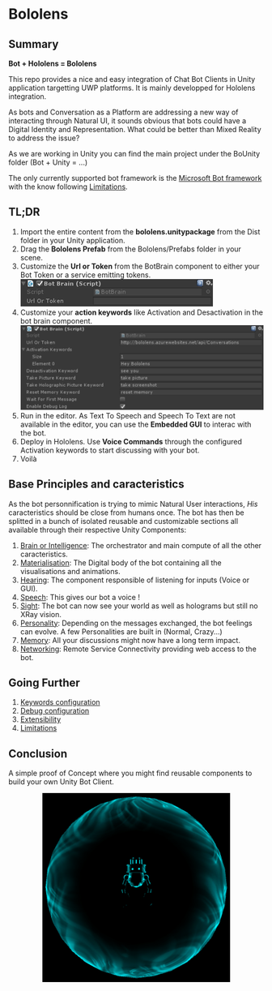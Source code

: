 Bololens
========

## Summary
**Bot + Hololens = Bololens**

This repo provides a nice and easy integration of Chat Bot Clients in Unity application targetting UWP platforms. It is mainly developped for Hololens integration.

As bots and Conversation as a Platform are addressing a new way of interacting through Natural UI, it sounds obvious that bots could have a Digital Identity and Representation. What could be better than Mixed Reality to address the issue? 

As we are working in Unity you can find the main project under the BoUnity folder (Bot + Unity = ...)

The only currently supported bot framework is the [Microsoft Bot framework](https://dev.botframework.com/) with the know following [Limitations](Documentation/Limitations.md). 

## TL;DR
1. Import the entire content from the **bololens.unitypackage** from the Dist folder in your Unity application.
2. Drag the **Bololens Prefab** from the Bololens/Prefabs folder in your scene.
3. Customize the **Url or Token** from the BotBrain component to either your Bot Token or a service emitting tokens.
![UrlOrToken](Documentation/Pictures/UrlOrToken.png)
4. Customize your **action keywords** like Activation and Desactivation in the bot brain component.
![Keywords](Documentation/Pictures/Keywords.png)
5. Run in the editor. As Text To Speech and Speech To Text are not available in the editor, you can use the **Embedded GUI** to interac with the bot.
6. Deploy in Hololens. Use **Voice Commands** through the configured Activation keywords to start discussing with your bot.
7. Voilà

## Base Principles and caracteristics
As the bot personnification is trying to mimic Natural User interactions, *His* caracteristics should be close from humans once. The bot has then be splitted in a bunch of isolated reusable and customizable sections all available through their respective Unity Components:

1. [Brain or Intelligence](Documentation/Brain.md): The orchestrator and main compute of all the other caracteristics.
2. [Materialisation](Documentation/Materialisation.md): The Digital body of the bot containing all the visualisations and animations.
3. [Hearing](Documentation/Hearing.md): The component responsible of listening for inputs (Voice or GUI).
4. [Speech](Documentation/Speech.md): This gives our bot a voice !
5. [Sight](Documentation/Sight.md): The bot can now see your world as well as holograms but still no XRay vision.
6. [Personality](Documentation/Personality.md): Depending on the messages exchanged, the bot feelings can evolve. A few Personalities are built in (Normal, Crazy...)
7. [Memory](Documentation/Memory.md): All your discussions might now have a long term impact.
8. [Networking](Documentation/Networking.md): Remote Service Connectivity providing web access to the bot.

## Going Further
1. [Keywords configuration](Documentation/KeywordsConfiguration.md)
2. [Debug configuration](Documentation/DebugConfiguration.md)
3. [Extensibility](Documentation/Extensibility.md)
4. [Limitations](Documentation/Limitations.md)

## Conclusion
A simple proof of Concept where you might find reusable components to build your own Unity Bot Client.

<p align="center">
  <img src="Documentation/Pictures/Bot.png">
</p>